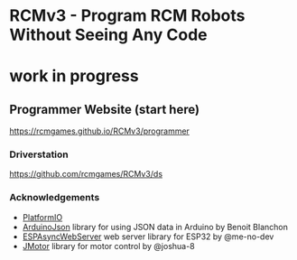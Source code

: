 # RCMv3 - Program RCM Robots Without Seeing Any Code

# work in progress

## Programmer Website (start here)
https://rcmgames.github.io/RCMv3/programmer

### Driverstation
https://github.com/rcmgames/RCMv3/ds

### Acknowledgements
* [PlatformIO](https://registry.platformio.org/platforms/platformio/espressif32)
* [ArduinoJson](https://arduinojson.org/) library for using JSON data in Arduino by Benoit Blanchon
* [ESPAsyncWebServer](https://github.com/me-no-dev/ESPAsyncWebServer) web server library for ESP32 by @me-no-dev
* [JMotor](https://github.com/joshua-8/JMotor) library for motor control by @joshua-8
